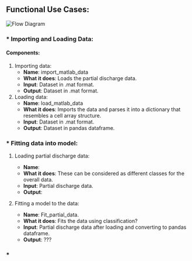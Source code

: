 ## Functional Use Cases: 
![Flow Diagram](https://github.com/vwhu/PULOLB/blob/master/Doc/images/Flow.JPG)
### * Importing and Loading Data: 
#### Components: 
1. Importing data: 
    * **Name**: import_matlab_data
    * **What it does**: Loads the partial discharge data. 
    * **Input**: Dataset in .mat format. 
    * **Output**: Dataset in .mat format. 
2. Loading data: 
    * **Name**: load_matlab_data
    * **What it does**: Imports the data and parses it into a dictionary that resembles a cell array structure. 
    * **Input**: Dataset in .mat format. 
    * **Output**: Dataset in pandas dataframe. 

### * Fitting data into model: 
1. Loading partial discharge data: 
	* **Name**:
	* **What it does**: These can be considered as different 
	classes for the overall data. 
	* **Input**: Partial discharge data. 
	* **Output**: 

2. Fitting a model to the data: 
	* **Name**: Fit_partial_data. 
	* **What it does**: Fits the data using classification?
	* **Input**: Partial discharge data after loading and converting to pandas dataframe.  
	* **Output**: ???

### * 
